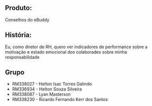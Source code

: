 ## Produto:
Conselhos do eBuddy

## História:
Eu, como diretor de RH, quero ver indicadores de performance sobre a motivação e estado emocional dos colaborades sobre minha responsabilidade

## Grupo
* RM338027 - Helton Isac Torres Galindo
* RM336934 - Helton Souza Silveira
* RM338087 - Lyan Masterson
* RM338230 - Ricardo Fernando Kerr dos Santos